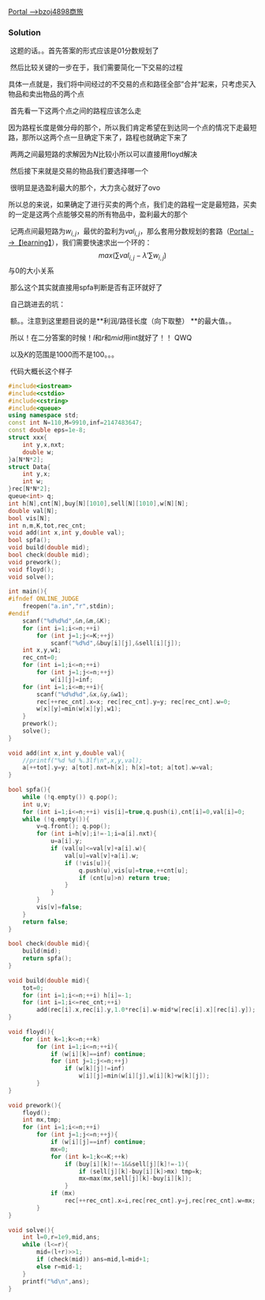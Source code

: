 [Portal -->bzoj4898商旅](https://www.lydsy.com/JudgeOnline/problem.php?id=4898)



### Solution

​	这题的话。。首先答案的形式应该是$01$分数规划了

​	然后比较关键的一步在于，我们需要简化一下交易的过程

​	具体一点就是，我们将中间经过的不交易的点和路径全部”合并“起来，只考虑买入物品和卖出物品的两个点

​	首先看一下这两个点之间的路程应该怎么走

​	因为路程长度是做分母的那个，所以我们肯定希望在到达同一个点的情况下走最短路，那所以这两个点一旦确定下来了，路程也就确定下来了

​	两两之间最短路的求解因为$N$比较小所以可以直接用floyd解决



​	然后接下来就是交易的物品我们要选择哪一个

​	很明显是选盈利最大的那个，大力贪心就好了ovo

​	所以总的来说，如果确定了进行买卖的两个点，我们走的路程一定是最短路，买卖的一定是这两个点能够交易的所有物品中，盈利最大的那个



​	记两点间最短路为$w_{i,j}$，最优的盈利为$val_{i,j}$，那么套用分数规划的套路（[Portal -->【learning】](https://www.cnblogs.com/yoyoball/p/9246179.html)），我们需要快速求出一个环的：
$$
max(\sum val_{i,j}-\lambda' \sum w_{i,j})
$$
​	与$0$的大小关系

​	那么这个其实就直接用spfa判断是否有正环就好了



​	自己跳进去的坑：

​		额。。注意到这里题目说的是**利润/路径长度（向下取整） **的最大值。。

​		所以！在二分答案的时候！$l$和$r$和$mid$用int就好了！！ QWQ

​		以及$K$的范围是$1000$而不是$100$。。。



​	代码大概长这个样子

```C++
#include<iostream>
#include<cstdio>
#include<cstring>
#include<queue>
using namespace std;
const int N=110,M=9910,inf=2147483647;
const double eps=1e-8;
struct xxx{
    int y,x,nxt;
    double w;
}a[N*N*2];
struct Data{
    int y,x;
    int w;
}rec[N*N*2];
queue<int> q;
int h[N],cnt[N],buy[N][1010],sell[N][1010],w[N][N];
double val[N];
bool vis[N];
int n,m,K,tot,rec_cnt;
void add(int x,int y,double val);
bool spfa();
void build(double mid);
bool check(double mid);
void prework();
void floyd();
void solve();
 
int main(){
#ifndef ONLINE_JUDGE
    freopen("a.in","r",stdin);
#endif
    scanf("%d%d%d",&n,&m,&K);
    for (int i=1;i<=n;++i)
        for (int j=1;j<=K;++j)
            scanf("%d%d",&buy[i][j],&sell[i][j]);
    int x,y,w1;
    rec_cnt=0;
    for (int i=1;i<=n;++i)
        for (int j=1;j<=n;++j)
            w[i][j]=inf;
    for (int i=1;i<=m;++i){
        scanf("%d%d%d",&x,&y,&w1);
        rec[++rec_cnt].x=x; rec[rec_cnt].y=y; rec[rec_cnt].w=0;
        w[x][y]=min(w[x][y],w1);
    }
    prework();
    solve();
}
 
void add(int x,int y,double val){
    //printf("%d %d %.3lf\n",x,y,val);
    a[++tot].y=y; a[tot].nxt=h[x]; h[x]=tot; a[tot].w=val;
}
 
bool spfa(){
    while (!q.empty()) q.pop();
    int u,v;
    for (int i=1;i<=n;++i) vis[i]=true,q.push(i),cnt[i]=0,val[i]=0;
    while (!q.empty()){
        v=q.front(); q.pop();
        for (int i=h[v];i!=-1;i=a[i].nxt){
            u=a[i].y;
            if (val[u]<=val[v]+a[i].w){
                val[u]=val[v]+a[i].w;
                if (!vis[u]){
                    q.push(u),vis[u]=true,++cnt[u];
                    if (cnt[u]>n) return true;
                }
            }
        }
        vis[v]=false;
    }
    return false;
}
 
bool check(double mid){
    build(mid);
    return spfa();
}
 
void build(double mid){
    tot=0;
    for (int i=1;i<=n;++i) h[i]=-1;
    for (int i=1;i<=rec_cnt;++i)
        add(rec[i].x,rec[i].y,1.0*rec[i].w-mid*w[rec[i].x][rec[i].y]);
}
 
void floyd(){
    for (int k=1;k<=n;++k)
        for (int i=1;i<=n;++i){
            if (w[i][k]==inf) continue;
            for (int j=1;j<=n;++j)
                if (w[k][j]!=inf)
                    w[i][j]=min(w[i][j],w[i][k]+w[k][j]);
        }
}
 
void prework(){
    floyd();
    int mx,tmp;
    for (int i=1;i<=n;++i)
        for (int j=1;j<=n;++j){
            if (w[i][j]==inf) continue;
            mx=0;
            for (int k=1;k<=K;++k)
                if (buy[i][k]!=-1&&sell[j][k]!=-1){
                    if (sell[j][k]-buy[i][k]>mx) tmp=k;
                    mx=max(mx,sell[j][k]-buy[i][k]);
                }
            if (mx)
                rec[++rec_cnt].x=i,rec[rec_cnt].y=j,rec[rec_cnt].w=mx;
        }
}
 
void solve(){
    int l=0,r=1e9,mid,ans;
    while (l<=r){
        mid=(l+r)>>1;
        if (check(mid)) ans=mid,l=mid+1;
        else r=mid-1;
    }
    printf("%d\n",ans);
}
```

